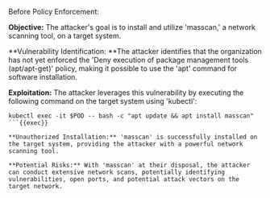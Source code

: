 Before Policy Enforcement:

**Objective:** The attacker's goal is to install and utilize 'masscan,' a network scanning tool, on a target system.

**Vulnerability Identification: **The attacker identifies that the organization has not yet enforced the 'Deny execution of package management tools (apt/apt-get)' policy, making it possible to use the 'apt' command for software installation.

**Exploitation:** The attacker leverages this vulnerability by executing the following command on the target system using 'kubectl':

```plain
kubectl exec -it $POD -- bash -c "apt update && apt install masscan"
```{{exec}}

**Unauthorized Installation:** 'masscan' is successfully installed on the target system, providing the attacker with a powerful network scanning tool.

**Potential Risks:** With 'masscan' at their disposal, the attacker can conduct extensive network scans, potentially identifying vulnerabilities, open ports, and potential attack vectors on the target network.
